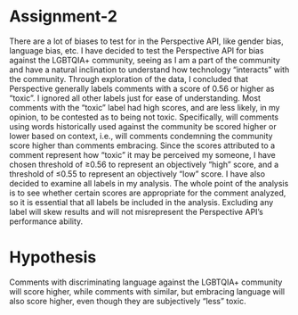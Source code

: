 # Assignment-2
There are a lot of biases to test for in the Perspective API, like gender bias, language bias, etc. I have decided to test the Perspective API for bias against the LGBTQIA+ community, seeing as I am a part of the community and have a natural inclination to understand how technology “interacts” with the community. Through exploration of the data, I concluded that Perspective generally labels comments with a score of 0.56 or higher as “toxic”. I ignored all other labels just for ease of understanding. Most comments with the “toxic” label had high scores, and are less likely, in my opinion, to be contested as to being not toxic. Specifically, will comments using words historically used against the community be scored higher or lower based on context, i.e., will comments condemning the community score higher than comments embracing.  Since the scores attributed to a comment represent how “toxic” it may be perceived my someone, I have chosen threshold of ≥0.56 to represent an objectively “high” score, and a threshold of ≤0.55 to represent an objectively “low” score. I have also decided to examine all labels in my analysis. The whole point of the analysis is to see whether certain scores are appropriate for the comment analyzed, so it is essential that all labels be included in the analysis. Excluding any label will skew results and will not misrepresent the Perspective API’s performance ability.
# Hypothesis
Comments with discriminating language against the LGBTQIA+ community will score higher, while comments with similar, but embracing language will also score higher, even though they are subjectively “less” toxic.
